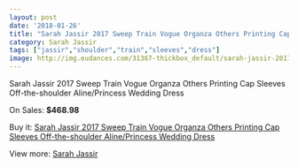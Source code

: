 ```yaml
---
layout: post
date: '2018-01-26'
title: "Sarah Jassir 2017 Sweep Train Vogue Organza Others Printing Cap Sleeves Off-the-shoulder Aline/Princess Wedding Dress"
category: Sarah Jassir
tags: ["jassir","shoulder","train","sleeves","dress"]
image: http://img.eudances.com/31367-thickbox_default/sarah-jassir-2017-sweep-train-vogue-organza-others-printing-cap-sleeves-off-the-shoulder-aline-princess-wedding-dress.jpg
---
```

Sarah Jassir 2017 Sweep Train Vogue Organza Others Printing Cap Sleeves Off-the-shoulder Aline/Princess Wedding Dress

On Sales: **$468.98**
<a href="https://www.eudances.com/en/sarah-jassir/9845-sarah-jassir-2017-sweep-train-vogue-organza-others-printing-cap-sleeves-off-the-shoulder-aline-princess-wedding-dress.html"><amp-img layout="responsive" width="600" height="600" src="//img.eudances.com/31367-thickbox_default/sarah-jassir-2017-sweep-train-vogue-organza-others-printing-cap-sleeves-off-the-shoulder-aline-princess-wedding-dress.jpg" alt="Sarah Jassir 2017 Sweep Train Vogue Organza Others Printing Cap Sleeves Off-the-shoulder Aline/Princess Wedding Dress 0" /></a>
<a href="https://www.eudances.com/en/sarah-jassir/9845-sarah-jassir-2017-sweep-train-vogue-organza-others-printing-cap-sleeves-off-the-shoulder-aline-princess-wedding-dress.html"><amp-img layout="responsive" width="600" height="600" src="//img.eudances.com/31368-thickbox_default/sarah-jassir-2017-sweep-train-vogue-organza-others-printing-cap-sleeves-off-the-shoulder-aline-princess-wedding-dress.jpg" alt="Sarah Jassir 2017 Sweep Train Vogue Organza Others Printing Cap Sleeves Off-the-shoulder Aline/Princess Wedding Dress 1" /></a>

Buy it: [Sarah Jassir 2017 Sweep Train Vogue Organza Others Printing Cap Sleeves Off-the-shoulder Aline/Princess Wedding Dress](https://www.eudances.com/en/sarah-jassir/9845-sarah-jassir-2017-sweep-train-vogue-organza-others-printing-cap-sleeves-off-the-shoulder-aline-princess-wedding-dress.html "Sarah Jassir 2017 Sweep Train Vogue Organza Others Printing Cap Sleeves Off-the-shoulder Aline/Princess Wedding Dress")

View more: [Sarah Jassir](https://www.eudances.com/en/152-sarah-jassir "Sarah Jassir")